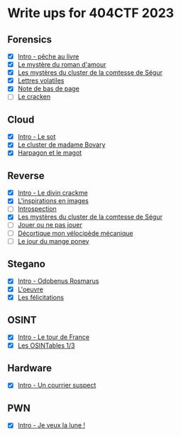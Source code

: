 # Write ups for 404CTF 2023

## Forensics
- [X] [Intro - pêche au livre](./forensics/peche_au_livre/)
- [X] [Le mystère du roman d'amour](./forensics/le_mystere_du_roman_d_amour/)
- [X] [Les mystères du cluster de la comtesse de Ségur](./forensics/les_myst%C3%A8res_du_cluster_de_la_comtesse_de_segur/)
- [X] [Lettres volatiles](./forensics/lettres_volatiles/)
- [X] [Note de bas de page](./forensics/note_de_bas_de_page/)
- [ ] [Le cracken](./forensics/le_cracken)

## Cloud
- [X] [Intro - Le sot](./cloud/intro_sot/)
- [X] [Le cluster de madame Bovary](./cloud/le_cluster_de_madame_de_bovary/)
- [X] [Harpagon et le magot](./cloud/harpagon_et_le_magot/)

## Reverse
- [X] [Intro - Le divin crackme](./reverse/le_divin_crackme/)
- [X] [L'inspirations en images](./reverse/l_inspiration_en_images/)
- [ ] [Introspection](./reverse/introspection/)
- [X] [Les mystères du cluster de la comtesse de Ségur](./reverse/les_myst%C3%A8res_du_cluster_de_la_comtesse_de_segur/)
- [ ] [Jouer ou ne pas jouer](./reverse/jouer_ou_ne_pas_jouer/)
- [ ] [Décortique mon vélocipède mécanique](./reverse/decortique_mon_velocipede_mecanique/)
- [ ] [Le jour du mange poney](./reverse/le_jour_du_mange_poney/)

## Stegano
- [X] [Intro - Odobenus Rosmarus](./stegano/odobenus_rosmarus/)
- [X] [L'oeuvre](./stegano/loeuvre/)
- [X] [Les félicitations](./stegano/les_felicitations/)

## OSINT
- [X] [Intro - Le tour de France](./osint/intro_le_tour_de_france/)
- [X] [Les OSINTables 1/3](./osint/les_osintables_1/)

## Hardware
- [X] [Intro - Un courrier suspect](./hardware/intro_un_courrier_suspect/)

## PWN
- [X] [Intro - Je veux la lune !](./pwn/je_veux_la_lune)
